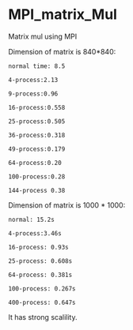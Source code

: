 # MPI_matrix_Mul

Matrix mul using MPI

Dimension of matrix is 840*840:

    normal time: 8.5
    
    4-process:2.13
    
    9-process:0.96
    
    16-process:0.558
    
    25-process:0.505
    
    36-process:0.318
    
    49-process:0.179
    
    64-process:0.20
    
    100-process:0.28
    
    144-process 0.38
    


Dimension of matrix is 1000 * 1000:

    normal: 15.2s
    
    4-process:3.46s
    
    16-process: 0.93s
    
    25-process: 0.608s
    
    64-process: 0.381s
    
    100-process: 0.267s
    
    400-process: 0.647s
    
    
    

It has strong scalility.
